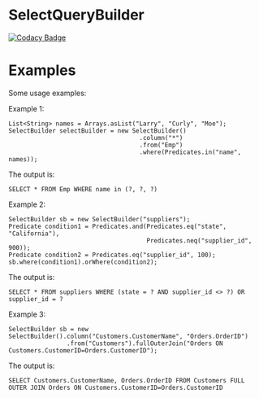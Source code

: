 # SelectQueryBuilder

[![Codacy Badge](https://app.codacy.com/project/badge/Grade/93d76063235941f2b89cff62550edaf8)](https://www.codacy.com/gh/rajat-g/SelectQueryBuilder/dashboard?utm_source=github.com&amp;utm_medium=referral&amp;utm_content=rajat-g/SelectQueryBuilder&amp;utm_campaign=Badge_Grade)


Examples
=======
Some usage examples:

Example 1:
```
List<String> names = Arrays.asList("Larry", "Curly", "Moe");
SelectBuilder selectBuilder = new SelectBuilder()
                                    .column("*")
                                    .from("Emp")
                                    .where(Predicates.in("name", names));
```
The output is:
```
SELECT * FROM Emp WHERE name in (?, ?, ?)
```

Example 2:
```
SelectBuilder sb = new SelectBuilder("suppliers");
Predicate condition1 = Predicates.and(Predicates.eq("state", "California"),
                                      Predicates.neq("supplier_id", 900));
Predicate condition2 = Predicates.eq("supplier_id", 100);
sb.where(condition1).orWhere(condition2);
```
The output is:
```
SELECT * FROM suppliers WHERE (state = ? AND supplier_id <> ?) OR supplier_id = ?
```

Example 3:
```
SelectBuilder sb = new SelectBuilder().column("Customers.CustomerName", "Orders.OrderID")
                .from("Customers").fullOuterJoin("Orders ON Customers.CustomerID=Orders.CustomerID");
```
The output is:
```
SELECT Customers.CustomerName, Orders.OrderID FROM Customers FULL OUTER JOIN Orders ON Customers.CustomerID=Orders.CustomerID
```